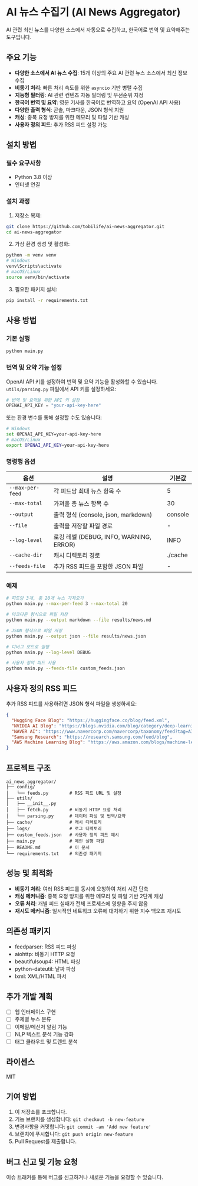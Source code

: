 # AI 뉴스 수집기 (AI News Aggregator)

AI 관련 최신 뉴스를 다양한 소스에서 자동으로 수집하고, 한국어로 번역 및 요약해주는 도구입니다.

## 주요 기능

- **다양한 소스에서 AI 뉴스 수집**: 15개 이상의 주요 AI 관련 뉴스 소스에서 최신 정보 수집
- **비동기 처리**: 빠른 처리 속도를 위한 `asyncio` 기반 병렬 수집
- **지능형 필터링**: AI 관련 컨텐츠 자동 필터링 및 우선순위 지정
- **한국어 번역 및 요약**: 영문 기사를 한국어로 번역하고 요약 (OpenAI API 사용)
- **다양한 출력 형식**: 콘솔, 마크다운, JSON 형식 지원
- **캐싱**: 중복 요청 방지를 위한 메모리 및 파일 기반 캐싱
- **사용자 정의 피드**: 추가 RSS 피드 설정 가능

## 설치 방법

### 필수 요구사항
- Python 3.8 이상
- 인터넷 연결

### 설치 과정

1. 저장소 복제:
```bash
git clone https://github.com/tobilife/ai-news-aggregator.git
cd ai-news-aggregator
```

2. 가상 환경 생성 및 활성화:
```bash
python -m venv venv
# Windows
venv\Scripts\activate
# macOS/Linux
source venv/bin/activate
```

3. 필요한 패키지 설치:
```bash
pip install -r requirements.txt
```

## 사용 방법

### 기본 실행

```bash
python main.py
```

### 번역 및 요약 기능 설정

OpenAI API 키를 설정하여 번역 및 요약 기능을 활성화할 수 있습니다.
`utils/parsing.py` 파일에서 API 키를 설정하세요:

```python
# 번역 및 요약을 위한 API 키 설정
OPENAI_API_KEY = "your-api-key-here"
```

또는 환경 변수를 통해 설정할 수도 있습니다:

```bash
# Windows
set OPENAI_API_KEY=your-api-key-here
# macOS/Linux
export OPENAI_API_KEY=your-api-key-here
```

### 명령행 옵션

| 옵션 | 설명 | 기본값 |
|------|------|--------|
| `--max-per-feed` | 각 피드당 최대 뉴스 항목 수 | 5 |
| `--max-total` | 가져올 총 뉴스 항목 수 | 30 |
| `--output` | 출력 형식 (console, json, markdown) | console |
| `--file` | 출력을 저장할 파일 경로 | - |
| `--log-level` | 로깅 레벨 (DEBUG, INFO, WARNING, ERROR) | INFO |
| `--cache-dir` | 캐시 디렉토리 경로 | ./cache |
| `--feeds-file` | 추가 RSS 피드를 포함한 JSON 파일 | - |

### 예제

```bash
# 피드당 3개, 총 20개 뉴스 가져오기
python main.py --max-per-feed 3 --max-total 20

# 마크다운 형식으로 파일 저장
python main.py --output markdown --file results/news.md

# JSON 형식으로 파일 저장
python main.py --output json --file results/news.json

# 디버그 모드로 실행
python main.py --log-level DEBUG

# 사용자 정의 피드 사용
python main.py --feeds-file custom_feeds.json
```

## 사용자 정의 RSS 피드

추가 RSS 피드를 사용하려면 JSON 형식 파일을 생성하세요:

```json
{
  "Hugging Face Blog": "https://huggingface.co/blog/feed.xml",
  "NVIDIA AI Blog": "https://blogs.nvidia.com/blog/category/deep-learning/feed/",
  "NAVER AI": "https://www.navercorp.com/navercorp/taxonomy/feed?tag=AI",
  "Samsung Research": "https://research.samsung.com/feed/blog",
  "AWS Machine Learning Blog": "https://aws.amazon.com/blogs/machine-learning/feed/"
}
```

## 프로젝트 구조

```
ai_news_aggregator/
├── config/
│   └── feeds.py        # RSS 피드 URL 및 설정
├── utils/
│   ├── __init__.py
│   ├── fetch.py        # 비동기 HTTP 요청 처리
│   └── parsing.py      # 데이터 파싱 및 번역/요약
├── cache/              # 캐시 디렉토리
├── logs/               # 로그 디렉토리
├── custom_feeds.json   # 사용자 정의 피드 예시
├── main.py             # 메인 실행 파일
├── README.md           # 이 문서
└── requirements.txt    # 의존성 패키지
```

## 성능 및 최적화

- **비동기 처리**: 여러 RSS 피드를 동시에 요청하여 처리 시간 단축
- **캐싱 메커니즘**: 중복 요청 방지를 위한 메모리 및 파일 기반 2단계 캐싱
- **오류 처리**: 개별 피드 실패가 전체 프로세스에 영향을 주지 않음
- **재시도 메커니즘**: 일시적인 네트워크 오류에 대처하기 위한 지수 백오프 재시도

## 의존성 패키지

- feedparser: RSS 피드 파싱
- aiohttp: 비동기 HTTP 요청
- beautifulsoup4: HTML 파싱
- python-dateutil: 날짜 파싱
- lxml: XML/HTML 파서

## 추가 개발 계획

- [ ] 웹 인터페이스 구현
- [ ] 주제별 뉴스 분류
- [ ] 이메일/메신저 알림 기능
- [ ] NLP 텍스트 분석 기능 강화
- [ ] 태그 클라우드 및 트렌드 분석

## 라이센스

MIT

## 기여 방법

1. 이 저장소를 포크합니다.
2. 기능 브랜치를 생성합니다: `git checkout -b new-feature`
3. 변경사항을 커밋합니다: `git commit -am 'Add new feature'`
4. 브랜치에 푸시합니다: `git push origin new-feature`
5. Pull Request를 제출합니다.

## 버그 신고 및 기능 요청
이슈 트래커를 통해 버그를 신고하거나 새로운 기능을 요청할 수 있습니다.

